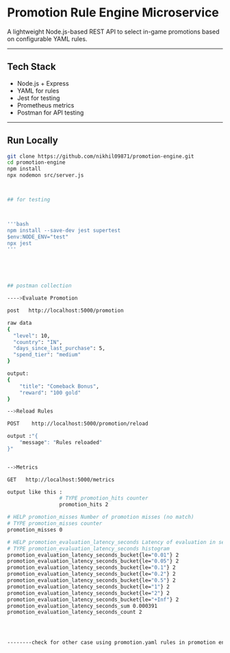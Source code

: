 # Promotion Rule Engine Microservice

A lightweight Node.js-based REST API to select in-game promotions based on configurable YAML rules.

---

## Tech Stack

- Node.js + Express
- YAML for rules
- Jest for testing
- Prometheus metrics
- Postman for API testing

---

##  Run Locally

```bash
git clone https://github.com/nikhil09871/promotion-engine.git
cd promotion-engine
npm install
npx nodemon src/server.js



## for testing



'''bash
npm install --save-dev jest supertest
$env:NODE_ENV="test"
npx jest
'''





## postman collection

---->Evaluate Promotion

post   http://localhost:5000/promotion

raw data
{
  "level": 10,
  "country": "IN",
  "days_since_last_purchase": 5,
  "spend_tier": "medium"
}

output:
{
    "title": "Comeback Bonus",
    "reward": "100 gold"
}

-->Reload Rules

POST    http://localhost:5000/promotion/reload

output :"{
    "message": "Rules reloaded"
}"


-->Metrics

GET   http://localhost:5000/metrics

output like this :
                 # TYPE promotion_hits counter
                 promotion_hits 2

# HELP promotion_misses Number of promotion misses (no match)
# TYPE promotion_misses counter
promotion_misses 0

# HELP promotion_evaluation_latency_seconds Latency of evaluation in seconds
# TYPE promotion_evaluation_latency_seconds histogram
promotion_evaluation_latency_seconds_bucket{le="0.01"} 2
promotion_evaluation_latency_seconds_bucket{le="0.05"} 2
promotion_evaluation_latency_seconds_bucket{le="0.1"} 2
promotion_evaluation_latency_seconds_bucket{le="0.2"} 2
promotion_evaluation_latency_seconds_bucket{le="0.5"} 2
promotion_evaluation_latency_seconds_bucket{le="1"} 2
promotion_evaluation_latency_seconds_bucket{le="2"} 2
promotion_evaluation_latency_seconds_bucket{le="+Inf"} 2
promotion_evaluation_latency_seconds_sum 0.000391
promotion_evaluation_latency_seconds_count 2




--------check for other case using promotion.yaml rules in promotion endpoint of promotion----->




 
